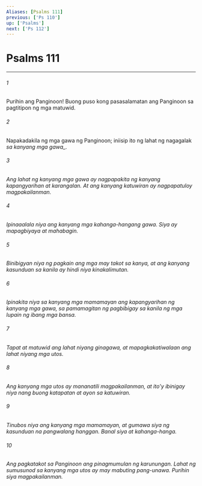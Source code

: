 ```yaml
---
Aliases: [Psalms 111]
previous: ['Ps 110']
up: ['Psalms']
next: ['Ps 112']
---
```

# Psalms 111

***






















###### 1 










Purihin ang Panginoon! Buong puso kong pasasalamatan ang Panginoon sa pagtitipon ng mga matuwid. 





















###### 2 










Napakadakila ng mga gawa ng Panginoon; iniisip ito ng lahat ng nagagalak <i class="trans-change">sa kanyang mga gawa_. 





















###### 3 










Ang lahat ng kanyang mga gawa ay nagpapakita ng kanyang kapangyarihan at karangalan. At ang kanyang katuwiran ay nagpapatuloy magpakailanman. 





















###### 4 










Ipinaaalala niya ang kanyang mga kahanga-hangang gawa. Siya ay mapagbiyaya at mahabagin. 





















###### 5 










Binibigyan niya ng pagkain ang mga may takot sa kanya, at ang kanyang kasunduan sa kanila ay hindi niya kinakalimutan. 





















###### 6 










Ipinakita niya sa kanyang mga mamamayan ang kapangyarihan ng kanyang mga gawa, sa pamamagitan ng pagbibigay sa kanila ng mga lupain ng ibang mga bansa. 





















###### 7 










Tapat at matuwid ang lahat niyang ginagawa, at mapagkakatiwalaan ang lahat niyang mga utos. 





















###### 8 










Ang kanyang mga utos ay mananatili magpakailanman, at itoʼy ibinigay niya nang buong katapatan at ayon sa katuwiran. 





















###### 9 










Tinubos niya ang kanyang mga mamamayan, at gumawa siya ng kasunduan na pangwalang hanggan. Banal siya at kahanga-hanga. 





















###### 10 










Ang pagkatakot sa Panginoon ang pinagmumulan ng karunungan. Lahat ng sumusunod sa kanyang mga utos ay may mabuting pang-unawa. Purihin siya magpakailanman.
